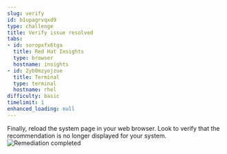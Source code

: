 ```yaml
---
slug: verify
id: b1upagrvqxd9
type: challenge
title: Verify issue resolved
tabs:
- id: soropxfx6tga
  title: Red Hat Insights
  type: browser
  hostname: insights
- id: 2yb0mzyojzue
  title: Terminal
  type: terminal
  hostname: rhel
difficulty: basic
timelimit: 1
enhanced_loading: null
---
```


Finally, reload the system page in your web browser.
Look to verify that the recommendation is no longer displayed for your system.
![Remediation completed](../assets/remediation-complete.png)